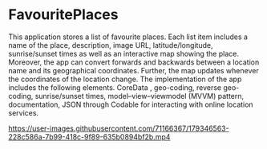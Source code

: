 # FavouritePlaces
This application stores a list of favourite places. Each list item includes a name of the place, description, image URL, latitude/longitude, sunrise/sunset times as well as an interactive map showing the place. Moreover, the app can convert forwards and backwards between a location name and its geographical coordinates. Further, the map updates whenever the coordinates of the location change.
The implementation of the app includes the following elements. CoreData , geo-coding, reverse geo-coding, sunrise/sunset times, model–view–viewmodel (MVVM) pattern, documentation, JSON through Codable for interacting with online location services.



https://user-images.githubusercontent.com/71166367/179346563-228c586a-7b99-418c-9f89-635b0894bf2b.mp4

